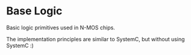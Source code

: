 # Base Logic

Basic logic primitives used in N-MOS chips.

The implementation principles are similar to SystemC, but without using SystemC :)
